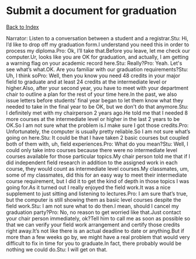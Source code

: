 # Submit a document for graduation
[Back to Index](https://github.com/windows10010/tpoExtractor/blob/master/README.md)

Narrator: Listen to a conversation between a student and a registrar.Stu: Hi, I’d like to drop off my graduation form.I understand you need this in order to process my diploma.Pro: Ok, I’ll take that.Before you leave, let me check our computer.Ur, looks like you are OK for graduation, and actually, I am getting a warning flag on your academic record here.Stu: Really?Pro: Yeah. Let's see what’s what.OK. Are you familiar with our graduation requirements?Stu: Uh, I think soPro: Well, then you know you need 48 credits in your major field to graduate and at least 24 credits at the intermediate level or higher.Also, after your second year, you have to meet with your department chair to outline a plan for the rest of your time here.In the past, we also issue letters before students’ final year began to let them know what they needed to take in the final year to be OK, but we don't do that anymore.Stu: I definitely met with my chairperson 2 years ago.He told me that I needed 8 more courses at the intermediate level or higher in the last 2 years to be OK.So I am not sure what the problem is.I make sure I got those credits.Pro: Unfortunately, the computer is usually pretty reliable.So I am not sure what’s going on here.Stu: It could be that I have taken 2 basic courses but coupled both of them with, uh, field experiences.Pro: What do you mean?Stu: Well, I could only take intro courses because there were no intermediate level courses available for those particular topics.My chair person told me that if I did independent field research in addition to the assigned work in each course, they would count as intermediate level courses.My classmates, um, some of my classmates, did this for an easy way to meet their intermediate course requirement, but I did it to get the kind of depth in those topics I was going for.As it turned out I really enjoyed the field work.It was a nice supplement to just sitting and listening to lectures.Pro: I am sure that’s true, but the computer is still showing them as basic level courses despite the field work.Stu: I am not sure what to do then.I mean, should I cancel my graduation party?Pro: No, no reason to get worried like that.Just contact your chair person immediately, ok?Tell him to call me as soon as possible so that we can verify your field work arrangement and certify those credits right away.It’s not like there is an actual deadline to date or anything.But if more than a few weeks go by, we might have a real problem that would very difficult to fix in time for you to graduate.In fact, there probably would be nothing we could do.Stu: I will get on that.